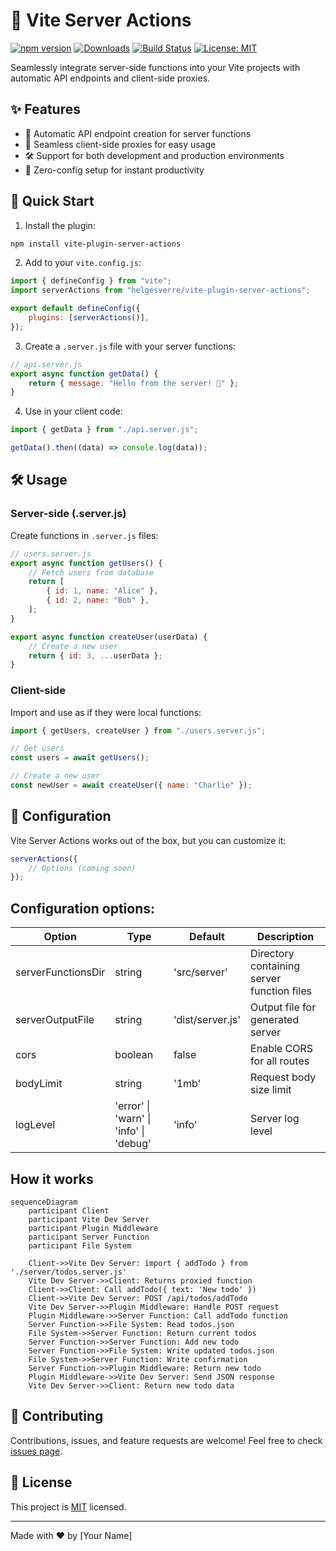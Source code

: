 # 🚀 Vite Server Actions

[![npm version](https://img.shields.io/npm/v/vite-plugin-server-actions.svg?style=flat)](https://www.npmjs.com/package/vite-plugin-server-actions)
[![Downloads](https://img.shields.io/npm/dm/vite-plugin-server-actions.svg?style=flat)](https://www.npmjs.com/package/vite-plugin-server-actions)
[![Build Status](https://img.shields.io/github/workflow/status/HelgeSverre/vite-plugin-server-actions/CI)](https://github.com/HelgeSverre/vite-plugin-server-actions/actions)
[![License: MIT](https://img.shields.io/badge/License-MIT-yellow.svg)](https://opensource.org/licenses/MIT)

Seamlessly integrate server-side functions into your Vite projects with automatic API endpoints and client-side proxies.

## ✨ Features

- 🔄 Automatic API endpoint creation for server functions
- 🔗 Seamless client-side proxies for easy usage
- 🛠 Support for both development and production environments
- 🚀 Zero-config setup for instant productivity

## 🚀 Quick Start

1. Install the plugin:

```bash
npm install vite-plugin-server-actions
```

2. Add to your `vite.config.js`:

```javascript
import { defineConfig } from "vite";
import serverActions from "helgesverre/vite-plugin-server-actions";

export default defineConfig({
	plugins: [serverActions()],
});
```

3. Create a `.server.js` file with your server functions:

```javascript
// api.server.js
export async function getData() {
	return { message: "Hello from the server! 👋" };
}
```

4. Use in your client code:

```javascript
import { getData } from "./api.server.js";

getData().then((data) => console.log(data));
```

## 🛠 Usage

### Server-side (.server.js)

Create functions in `.server.js` files:

```javascript
// users.server.js
export async function getUsers() {
	// Fetch users from database
	return [
		{ id: 1, name: "Alice" },
		{ id: 2, name: "Bob" },
	];
}

export async function createUser(userData) {
	// Create a new user
	return { id: 3, ...userData };
}
```

### Client-side

Import and use as if they were local functions:

```javascript
import { getUsers, createUser } from "./users.server.js";

// Get users
const users = await getUsers();

// Create a new user
const newUser = await createUser({ name: "Charlie" });
```

## 🔧 Configuration

Vite Server Actions works out of the box, but you can customize it:

```javascript
serverActions({
	// Options (coming soon)
});
```

## Configuration options:

| Option             | Type                                   | Default          | Description                                |
| ------------------ | -------------------------------------- | ---------------- | ------------------------------------------ |
| serverFunctionsDir | string                                 | 'src/server'     | Directory containing server function files |
| serverOutputFile   | string                                 | 'dist/server.js' | Output file for generated server           |
| cors               | boolean                                | false            | Enable CORS for all routes                 |
| bodyLimit          | string                                 | '1mb'            | Request body size limit                    |
| logLevel           | 'error' \| 'warn' \| 'info' \| 'debug' | 'info'           | Server log level                           |

## How it works

```mermaid
sequenceDiagram
    participant Client
    participant Vite Dev Server
    participant Plugin Middleware
    participant Server Function
    participant File System

    Client->>Vite Dev Server: import { addTodo } from './server/todos.server.js'
    Vite Dev Server->>Client: Returns proxied function
    Client->>Client: Call addTodo({ text: 'New todo' })
    Client->>Vite Dev Server: POST /api/todos/addTodo
    Vite Dev Server->>Plugin Middleware: Handle POST request
    Plugin Middleware->>Server Function: Call addTodo function
    Server Function->>File System: Read todos.json
    File System->>Server Function: Return current todos
    Server Function->>Server Function: Add new todo
    Server Function->>File System: Write updated todos.json
    File System->>Server Function: Write confirmation
    Server Function->>Plugin Middleware: Return new todo
    Plugin Middleware->>Vite Dev Server: Send JSON response
    Vite Dev Server->>Client: Return new todo data
```

## 🤝 Contributing

Contributions, issues, and feature requests are welcome! Feel free to
check [issues page](https://github.com/helgesverre/vite-server-actions/issues).

## 📝 License

This project is [MIT](https://opensource.org/licenses/MIT) licensed.

---

Made with ❤️ by [Your Name]
